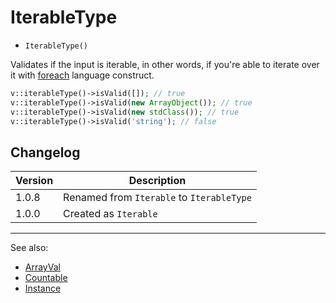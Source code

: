 # IterableType

- `IterableType()`

Validates if the input is iterable, in other words, if you're able to iterate
over it with [foreach](http://php.net/foreach) language construct.

```php
v::iterableType()->isValid([]); // true
v::iterableType()->isValid(new ArrayObject()); // true
v::iterableType()->isValid(new stdClass()); // true
v::iterableType()->isValid('string'); // false
```

## Changelog

Version | Description
--------|-------------
  1.0.8 | Renamed from `Iterable` to `IterableType`
  1.0.0 | Created as `Iterable`

***
See also:

- [ArrayVal](ArrayVal.md)
- [Countable](Countable.md)
- [Instance](Instance.md)
